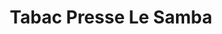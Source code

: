 ---
title: "Tabac Presse Le Samba"
url: /le-grau-du-roi/tabac-presse-le-samba/
shop: marchand de journaux
---